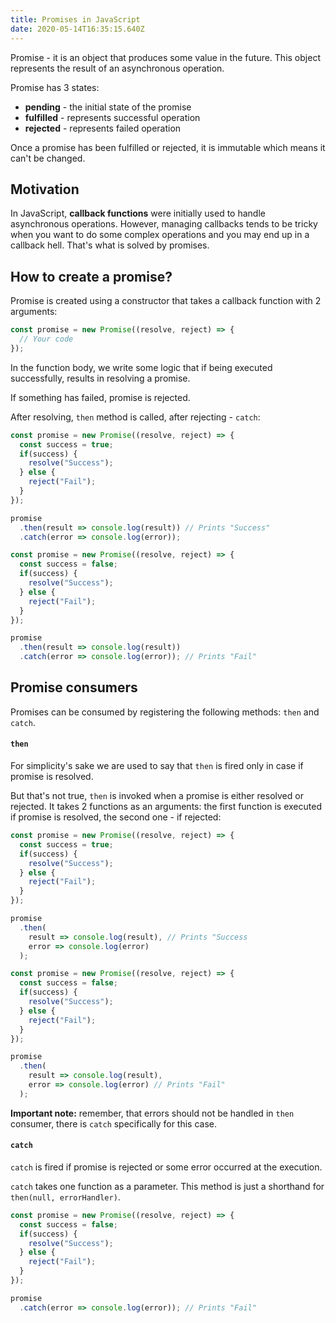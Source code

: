 ```yaml
---
title: Promises in JavaScript
date: 2020-05-14T16:35:15.640Z
---
```

Promise - it is an object that produces some value in the future. This object represents the result of an asynchronous operation.

Promise has 3 states:

* **pending** - the initial state of the promise
* **fulfilled** - represents successful operation
* **rejected** - represents failed operation

Once a promise has been fulfilled or rejected, it is immutable which means it can't be changed.

## Motivation

In JavaScript, **callback functions** were initially used to handle asynchronous operations. However, managing callbacks tends to be tricky when you want to do some complex operations and you may end up in a callback hell. That's what is solved by promises.

## How to create a promise?

Promise is created using a constructor that takes a callback function with 2 arguments:

```javascript
const promise = new Promise((resolve, reject) => {
  // Your code
});
```

In the function body, we write some logic that if being executed successfully, results in resolving a promise. 

If something has failed, promise is rejected.

After resolving, `then` method is called, after rejecting - `catch`:

```javascript
const promise = new Promise((resolve, reject) => { 
  const success = true;
  if(success) { 
    resolve("Success"); 
  } else { 
    reject("Fail"); 
  } 
});

promise
  .then(result => console.log(result)) // Prints "Success"
  .catch(error => console.log(error));
```

```javascript
const promise = new Promise((resolve, reject) => { 
  const success = false;
  if(success) { 
    resolve("Success"); 
  } else { 
    reject("Fail"); 
  } 
});

promise
  .then(result => console.log(result))
  .catch(error => console.log(error)); // Prints "Fail"
```

## Promise consumers

Promises can be consumed by registering the following methods: `then` and `catch`.

#### `then`

For simplicity's sake we are used to say that `then` is fired only in case if promise is resolved. 

But that's not true, `then` is invoked when a promise is either resolved or rejected. It takes 2 functions as an arguments: the first function is executed if promise is resolved, the second one - if rejected:

```javascript
const promise = new Promise((resolve, reject) => { 
  const success = true;
  if(success) { 
    resolve("Success"); 
  } else { 
    reject("Fail"); 
  } 
});

promise
  .then(
    result => console.log(result), // Prints "Success
    error => console.log(error)
  );

```

```javascript
const promise = new Promise((resolve, reject) => { 
  const success = false;
  if(success) { 
    resolve("Success"); 
  } else { 
    reject("Fail"); 
  } 
});

promise
  .then(
    result => console.log(result),
    error => console.log(error) // Prints "Fail"
  );
```

**Important note:** remember, that errors should not be handled in `then` consumer, there is `catch` specifically for this case.

#### `catch`

`catch` is fired if promise is rejected or some error occurred at the execution.

`catch` takes one function as a parameter. This method is just a shorthand for `then(null, errorHandler)`.

```javascript
const promise = new Promise((resolve, reject) => { 
  const success = false;
  if(success) { 
    resolve("Success"); 
  } else { 
    reject("Fail"); 
  } 
});

promise
  .catch(error => console.log(error)); // Prints "Fail"
```